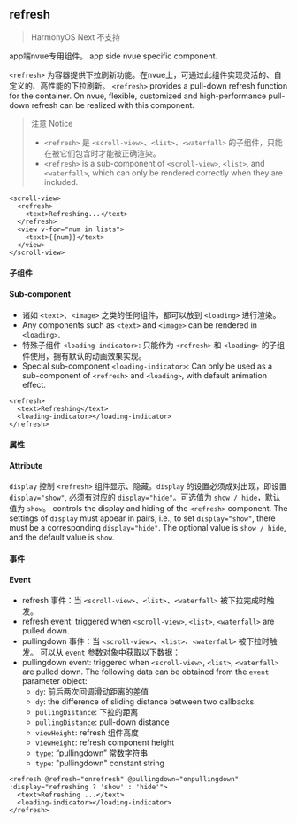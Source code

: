 ## refresh

> HarmonyOS Next 不支持

app端nvue专用组件。
app side nvue specific component.

`<refresh>` 为容器提供下拉刷新功能。在nvue上，可通过此组件实现灵活的、自定义的、高性能的下拉刷新。
`<refresh>` provides a pull-down refresh function for the container. On nvue, flexible, customized and high-performance pull-down refresh can be realized with this component.


> 注意
> Notice
> - `<refresh>` 是 `<scroll-view>`、`<list>`、`<waterfall>` 的子组件，只能在被它们包含时才能被正确渲染。
> - `<refresh>` is a sub-component of `<scroll-view>`, `<list>`, and `<waterfall>`, which can only be rendered correctly when they are included.


```
<scroll-view>
  <refresh>
    <text>Refreshing...</text>
  </refresh>
  <view v-for="num in lists">
    <text>{{num}}</text>
  </view>
</scroll-view>
```

#### 子组件
#### Sub-component

- 诸如 `<text>`、`<image>` 之类的任何组件，都可以放到 `<loading>` 进行渲染。
- Any components such as `<text>` and `<image>` can be rendered in `<loading>`.
- 特殊子组件 `<loading-indicator>`: 只能作为 `<refresh>` 和 `<loading>` 的子组件使用，拥有默认的动画效果实现。
- Special sub-component `<loading-indicator>`: Can only be used as a sub-component of `<refresh>` and `<loading>`, with default animation effect.

```
<refresh>
  <text>Refreshing</text>
  <loading-indicator></loading-indicator>
</refresh>
```

#### 属性
#### Attribute

`display`
控制 `<refresh>` 组件显示、隐藏。`display` 的设置必须成对出现，即设置 `display="show"`, 必须有对应的 `display="hide"`。可选值为 `show / hide`，默认值为 `show`。
controls the display and hiding of the `<refresh>` component. The settings of `display` must appear in pairs, i.e., to set `display="show"`, there must be a corresponding `display="hide"`. The optional value is `show / hide`, and the default value is `show`.


#### 事件
#### Event
- refresh 事件：当 `<scroll-view>`、`<list>`、`<waterfall>` 被下拉完成时触发。
- refresh event: triggered when `<scroll-view>`, `<list>`, `<waterfall>` are pulled down.
- pullingdown 事件：当 `<scroll-view>`、`<list>`、`<waterfall>` 被下拉时触发。 可以从 `event` 参数对象中获取以下数据：
- pullingdown event: triggered when `<scroll-view>`, `<list>`, `<waterfall>` are pulled down. The following data can be obtained from the `event` parameter object:
  - `dy`: 前后两次回调滑动距离的差值
  - `dy`: the difference of sliding distance between two callbacks.
  - `pullingDistance`: 下拉的距离
  - `pullingDistance`: pull-down distance
  - `viewHeight`: refresh 组件高度
  - `viewHeight`: refresh component height
  - `type`: “pullingdown” 常数字符串
  - `type`: "pullingdown" constant string

```
<refresh @refresh="onrefresh" @pullingdown="onpullingdown" :display="refreshing ? 'show' : 'hide'">
  <text>Refreshing ...</text>
  <loading-indicator></loading-indicator>
</refresh>
```
